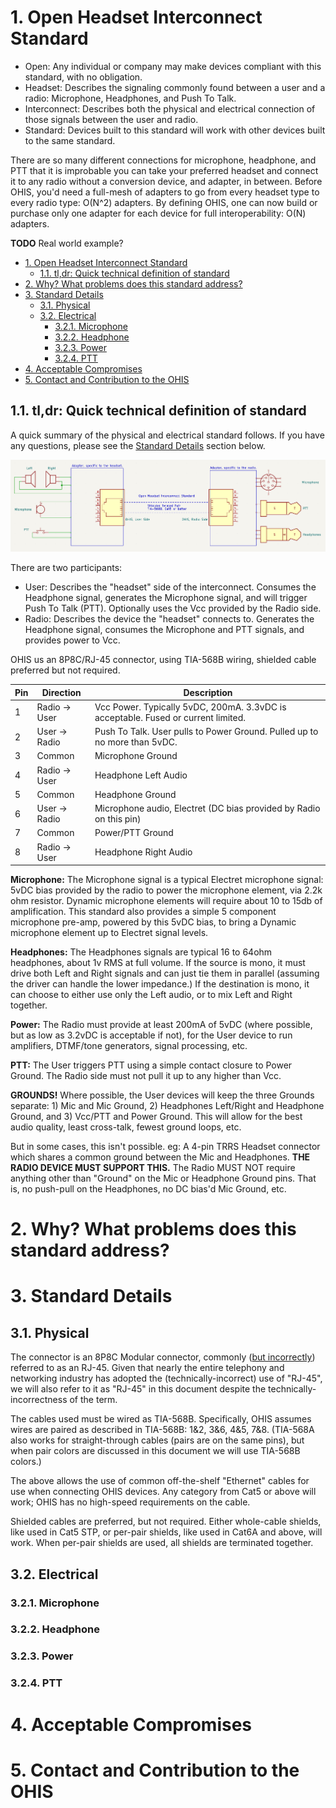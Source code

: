 # 1. Open Headset Interconnect Standard

* Open: Any individual or company may make devices compliant with this standard, with no obligation.
* Headset: Describes the signaling commonly found between a user and a radio: Microphone, Headphones, and Push To Talk.
* Interconnect: Describes both the physical and electrical connection of those signals between the user and radio.
* Standard: Devices built to this standard will work with other devices built to the same standard.

There are so many different connections for microphone, headphone, and PTT that it is improbable you can take your preferred headset and connect it to any radio without a conversion device, and adapter, in between.  Before OHIS, you'd need a full-mesh of adapters to go from every headset type to every radio type: O(N^2) adapters.  By defining OHIS, one can now build or purchase only one adapter for each device for full interoperability: O(N) adapters.

**TODO** Real world example?

- [1. Open Headset Interconnect Standard](#1-open-headset-interconnect-standard)
    - [1.1. tl,dr: Quick technical definition of standard](#11-tldr-quick-technical-definition-of-standard)
- [2. Why? What problems does this standard address?](#2-why-what-problems-does-this-standard-address)
- [3. Standard Details](#3-standard-details)
    - [3.1. Physical](#31-physical)
    - [3.2. Electrical](#32-electrical)
        - [3.2.1. Microphone](#321-microphone)
        - [3.2.2. Headphone](#322-headphone)
        - [3.2.3. Power](#323-power)
        - [3.2.4. PTT](#324-ptt)
- [4. Acceptable Compromises](#4-acceptable-compromises)
- [5. Contact and Contribution to the OHIS](#5-contact-and-contribution-to-the-ohis)

## 1.1. tl,dr: Quick technical definition of standard

A quick summary of the physical and electrical standard follows. If you have any questions, please see the [Standard Details](#13-standard-details) section below.

![OHIS Overview](Images/OHIS%20Overview-2390x699.png)

There are two participants:

* User: Describes the "headset" side of the interconnect.  Consumes the Headphone signal, generates the Microphone signal, and will trigger Push To Talk (PTT).  Optionally uses the Vcc provided by the Radio side.
* Radio: Describes the device the "headset" connects to.  Generates the Headphone signal, consumes the Microphone and PTT signals, and provides power to Vcc.

OHIS us an 8P8C/RJ-45 connector, using TIA-568B wiring, shielded cable preferred but not required.

| Pin | Direction | Description |
|---|---|---|
| 1 | Radio -> User | Vcc Power.  Typically 5vDC, 200mA. 3.3vDC is acceptable. Fused or current limited. |
| 2 | User -> Radio | Push To Talk. User pulls to Power Ground. Pulled up to no more than 5vDC. |
| 3 | Common | Microphone Ground |
| 4 | Radio -> User | Headphone Left Audio |
| 5 | Common | Headphone Ground |
| 6 | User -> Radio | Microphone audio, Electret (DC bias provided by Radio on this pin) |
| 7 | Common | Power/PTT Ground |
| 8 | Radio -> User | Headphone Right Audio |

**Microphone:** The Microphone signal is a typical Electret microphone signal: 5vDC bias provided by the radio to power the microphone element, via 2.2k ohm resistor.  Dynamic microphone elements will require about 10 to 15db of amplification.  This standard also provides a simple 5 component microphone pre-amp, powered by this 5vDC bias, to bring a Dynamic microphone element up to Electret signal levels.

**Headphones:** The Headphones signals are typical 16 to 64ohm headphones, about 1v RMS at full volume.  If the source is mono, it must drive both Left and Right signals and can just tie them in parallel (assuming the driver can handle the lower impedance.)  If the destination is mono, it can choose to either use only the Left audio, or to mix Left and Right together.

**Power:** The Radio must provide at least 200mA of 5vDC (where possible, but as low as 3.2vDC is acceptable if not), for the User device to run amplifiers, DTMF/tone generators, signal processing, etc.

**PTT:** The User triggers PTT using a simple contact closure to Power Ground.  The Radio side must not pull it up to any higher than Vcc.

**GROUNDS!** Where possible, the User devices will keep the three Grounds separate: 1) Mic and Mic Ground, 2) Headphones Left/Right and Headphone Ground, and 3) Vcc/PTT and Power Ground.  This will allow for the best audio quality, least cross-talk, fewest ground loops, etc.

But in some cases, this isn't possible.  eg: A 4-pin TRRS Headset connector which shares a common ground between the Mic and Headphones.  **THE RADIO DEVICE MUST SUPPORT THIS.**  The Radio MUST NOT require anything other than "Ground" on the Mic or Headphone Ground pins.  That is, no push-pull on the Headphones, no DC bias'd Mic Ground, etc.

# 2. Why? What problems does this standard address?

# 3. Standard Details

## 3.1. Physical


The connector is an 8P8C Modular connector, commonly ([but incorrectly](https://en.wikipedia.org/wiki/Modular_connector#8P8C)) referred to as an RJ-45.  Given that nearly the entire telephony and networking industry has adopted the (technically-incorrect) use of "RJ-45", we will also refer to it as "RJ-45" in this document despite the technically-incorrectness of the term.

The cables used must be wired as TIA-568B.  Specifically, OHIS assumes wires are paired as described in TIA-568B: 1&2, 3&6, 4&5, 7&8.  (TIA-568A also works for straight-through cables (pairs are on the same pins), but when pair colors are discussed in this document we will use TIA-568B colors.)

The above allows the use of common off-the-shelf "Ethernet" cables for use when connecting OHIS devices.  Any category from Cat5 or above will work; OHIS has no high-speed requirements on the cable.

Shielded cables are preferred, but not required.  Either whole-cable shields, like used in Cat5 STP, or per-pair shields, like used in Cat6A and above, will work.  When per-pair shields are used, all shields are terminated together.

## 3.2. Electrical

### 3.2.1. Microphone

### 3.2.2. Headphone

### 3.2.3. Power

### 3.2.4. PTT

# 4. Acceptable Compromises

# 5. Contact and Contribution to the OHIS
